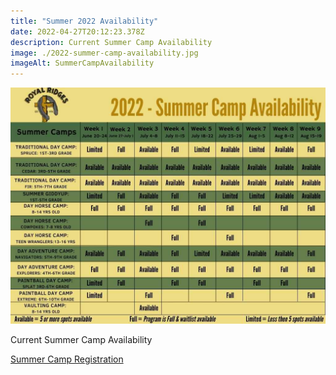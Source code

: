 ```yaml
---
title: "Summer 2022 Availability"
date: 2022-04-27T20:12:23.378Z
description: Current Summer Camp Availability
image: ./2022-summer-camp-availability.jpg
imageAlt: SummerCampAvailability
---
```

![SummerCampAvailability](2022-summer-camp-availability.jpg "SummerCampAvailability")

Current Summer Camp Availability 

<div className='text-center mt-4'>
    <a 
        href='https://www.ultracamp.com/clientlogin.aspx?idCamp=1145&campCode=151'
        className='text-green-200 hover:text-indigo-400 hover:underline font-cursive text-2xl'
        target='_blank' 
        rel='noopener noreferrer'
    >Summer Camp Registration</a>
</div>